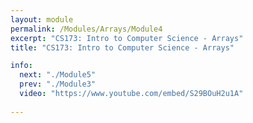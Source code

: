 ```yaml
---
layout: module
permalink: /Modules/Arrays/Module4
excerpt: "CS173: Intro to Computer Science - Arrays"
title: "CS173: Intro to Computer Science - Arrays"

info:
  next: "./Module5"
  prev: "./Module3"
  video: "https://www.youtube.com/embed/S29BOuH2u1A"
  
---
```

